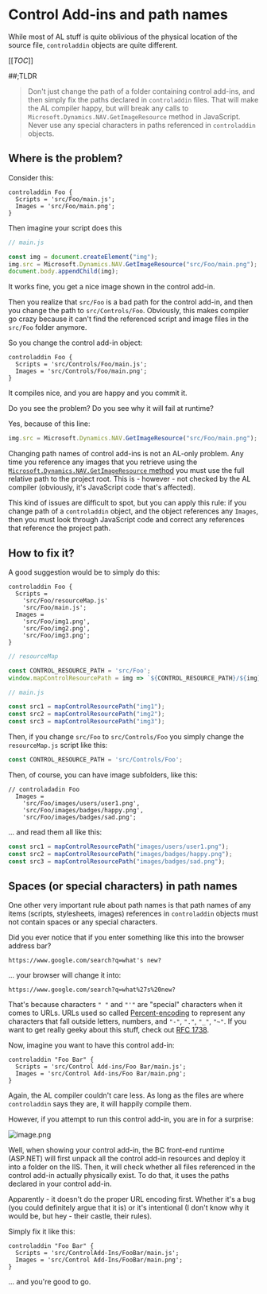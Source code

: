 # Control Add-ins and path names

While most of AL stuff is quite oblivious of the physical location of the source file, `controladdin` objects are quite different.

[[_TOC_]]

##;TLDR
> Don't just change the path of a folder containing control add-ins, and then simply fix the paths declared in `controladdin` files. That will make the AL compiler happy, but will break any calls to `Microsoft.Dynamics.NAV.GetImageResource` method in JavaScript.
> Never use any special characters in paths referenced in `controladdin` objects.

## Where is the problem?


Consider this:

```
controladdin Foo {
  Scripts = 'src/Foo/main.js';
  Images = 'src/Foo/main.png';
}
```

Then imagine your script does this

```javascript
// main.js

const img = document.createElement("img");
img.src = Microsoft.Dynamics.NAV.GetImageResource("src/Foo/main.png");
document.body.appendChild(img);
```

It works fine, you get a nice image shown in the control add-in.

Then you realize that `src/Foo` is a bad path for the control add-in, and then you change the path to `src/Controls/Foo`. Obviously, this makes compiler go crazy because it can't find the referenced script and image files in the `src/Foo` folder anymore.

So you change the control add-in object:

```al
controladdin Foo {
  Scripts = 'src/Controls/Foo/main.js';
  Images = 'src/Controls/Foo/main.png';
}
```

It compiles nice, and you are happy and you commit it.

Do you see the problem? Do you see why it will fail at runtime?

Yes, because of this line:

```javascript
img.src = Microsoft.Dynamics.NAV.GetImageResource("src/Foo/main.png");
```

Changing path names of control add-ins is not an AL-only problem. Any time you reference any images that you retrieve using the [`Microsoft.Dynamics.NAV.GetImageResource` method](https://docs.microsoft.com/en-us/dynamics-nav/getimageresource-method) you must use the full relative path to the project root. This is - however - not checked by the AL compiler (obviously, it's JavaScript code that's affected).

This kind of issues are difficult to spot, but you can apply this rule: if you change path of a `controladdin` object, and the object references any `Images`, then you must look through JavaScript code and correct any references that reference the project path.

## How to fix it?

A good suggestion would be to simply do this:

```al
controladdin Foo {
  Scripts = 
    'src/Foo/resourceMap.js'
    'src/Foo/main.js';
  Images = 
    'src/Foo/img1.png',
    'src/Foo/img2.png',
    'src/Foo/img3.png';
}
```

```javascript
// resourceMap

const CONTROL_RESOURCE_PATH = 'src/Foo';
window.mapControlResourcePath = img => `${CONTROL_RESOURCE_PATH}/${img}`;
```

```javascript
// main.js

const src1 = mapControlResourcePath("img1");
const src2 = mapControlResourcePath("img2");
const src3 = mapControlResourcePath("img3");
```

Then, if you change `src/Foo` to `src/Controls/Foo` you simply change the `resourceMap.js` script like this:

```javascript
const CONTROL_RESOURCE_PATH = 'src/Controls/Foo';
```

Then, of course, you can have image subfolders, like this:

```
// controladadin Foo
  Images = 
    'src/Foo/images/users/user1.png',
    'src/Foo/images/badges/happy.png',
    'src/Foo/images/badges/sad.png';
```

... and read them all like this:

```javascript
const src1 = mapControlResourcePath("images/users/user1.png");
const src2 = mapControlResourcePath("images/badges/happy.png");
const src3 = mapControlResourcePath("images/badges/sad.png");
```

## Spaces (or special characters) in path names

One other very important rule about path names is that path names of any items (scripts, stylesheets, images) references in `controladdin` objects must not contain spaces or any special characters.

Did you ever notice that if you enter something like this into the browser address bar?

```
https://www.google.com/search?q=what's new?
```

... your browser will change it into:
```
https://www.google.com/search?q=what%27s%20new?
```

That's because characters `" "` and `"'"` are "special" characters when it comes to URLs. URLs used so called [Percent-encoding](https://en.wikipedia.org/wiki/Percent-encoding) to represent any characters that fall outside letters, numbers, and `"-"`, `"."`, `"_"`, `"~"`. If you want to get really geeky about this stuff, check out [RFC 1738](https://tools.ietf.org/html/rfc1738).

Now, imagine you want to have this control add-in:

```
controladdin "Foo Bar" {
  Scripts = 'src/Control Add-ins/Foo Bar/main.js';
  Images = 'src/Control Add-ins/Foo Bar/main.png';
}
```

Again, the AL compiler couldn't care less. As long as the files are where `controladdin` says they are, it will happily compile them.

However, if you attempt to run this control add-in, you are in for a surprise:

![image.png](/.attachments/image-9ae1e655-57a5-4f81-99b9-a61416b243ea.png)

Well, when showing your control add-in, the BC front-end runtime (ASP.NET) will first unpack all the control add-in resources and deploy it into a folder on the IIS. Then, it will check whether all files referenced in the control add-in actually physically exist. To do that, it uses the paths declared in your control add-in.

Apparently - it doesn't do the proper URL encoding first. Whether it's a bug (you could definitely argue that it is) or it's intentional (I don't know why it would be, but hey - their castle, their rules).

Simply fix it like this:

```
controladdin "Foo Bar" {
  Scripts = 'src/ControlAdd-Ins/FooBar/main.js';
  Images = 'src/Control Add-Ins/FooBar/main.png';
}
```

... and you're good to go.
